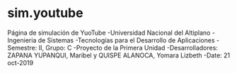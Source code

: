 # sim.youtube
Página de simulación de YuoTube
-Universidad Nacional del Altiplano
-Ingenieria de Sistemas
-Tecnologías para el Desarrollo de Aplicaciones
-Semestre: II, Grupo: C
-Proyecto de la Primera Unidad
-Desarrolladores: ZAPANA YUPANQUI, Maribel y QUISPE ALANOCA, Yomara Lizbeth
-Date: 21 oct-2019
